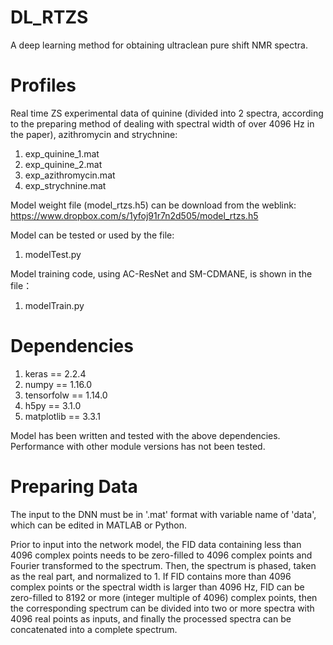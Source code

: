 # DL_RTZS
A deep learning method for obtaining ultraclean pure shift NMR spectra. 

# Profiles
Real time ZS experimental data of quinine (divided into 2 spectra, according to the preparing method of dealing with spectral width of over 4096 Hz in the paper), azithromycin and strychnine:
1. exp_quinine_1.mat
2. exp_quinine_2.mat
2. exp_azithromycin.mat
3. exp_strychnine.mat

Model weight file (model_rtzs.h5) can be download from the weblink: https://www.dropbox.com/s/1yfoj91r7n2d505/model_rtzs.h5

Model can be tested or used by the file:
1. modelTest.py

Model training code, using AC-ResNet and SM-CDMANE, is shown in the file：
1. modelTrain.py

# Dependencies
1. keras == 2.2.4
2. numpy == 1.16.0
3. tensorfolw == 1.14.0
4. h5py == 3.1.0
5. matplotlib == 3.3.1

Model has been written and tested with the above dependencies. Performance with other module versions has not been tested.

# Preparing Data
The input to the DNN must be in '.mat' format with variable name of 'data', which can be edited in MATLAB or Python. 

Prior to input into the network model, the FID data containing less than 4096 complex points needs to be zero-filled to 4096 complex points and Fourier transformed to the spectrum. Then, the spectrum is phased, taken as the real part, and normalized to 1. 
If FID contains more than 4096 complex points or the spectral width is larger than 4096 Hz, FID can be zero-filled to 8192 or more (integer multiple of 4096) complex points, then the corresponding spectrum can be divided into two or more spectra with 4096 real points as inputs, and finally the processed spectra can be concatenated into a complete spectrum.
